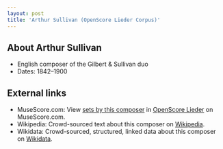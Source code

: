```yaml
---
layout: post
title: 'Arthur Sullivan (OpenScore Lieder Corpus)'
---
```


## About Arthur Sullivan

- English composer of the Gilbert & Sullivan duo
- Dates: 1842–1900

## External links

- MuseScore.com: View [sets by this composer] in [OpenScore Lieder] on MuseScore.com.
- Wikipedia: Crowd-sourced text about this composer on [Wikipedia].
- Wikidata: Crowd-sourced, structured, linked data about this composer on [Wikidata].

[Wikipedia]: https://en.wikipedia.org/wiki/Arthur_Sullivan
[Wikidata]: https://www.wikidata.org/wiki/Q212692
[sets by this composer]: https://musescore.com/openscore-lieder-corpus/sets?order=title&text=Sullivan,+Arthur
[OpenScore Lieder]: https://musescore.com/openscore-lieder-corpus

